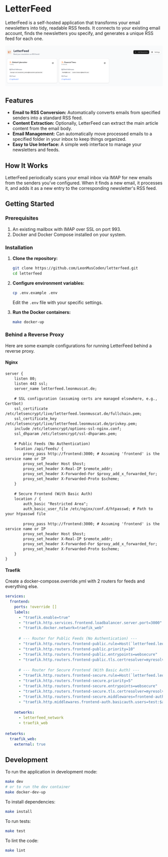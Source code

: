 # LetterFeed

LetterFeed is a self-hosted application that transforms your email newsletters into tidy, readable RSS feeds. It connects to your existing email account, finds the newsletters you specify, and generates a unique RSS feed for each one.

<div align="center">
  <img src="./screenshot.png">
</div>

## Features

- **Email to RSS Conversion:** Automatically converts emails from specified senders into a standard RSS feed.
- **Content Extraction:** Optionally, LetterFeed can extract the main article content from the email body.
- **Email Management:** Can automatically move processed emails to a specified folder in your inbox to keep things organized.
- **Easy to Use Interface:** A simple web interface to manage your newsletters and feeds.

## How It Works

LetterFeed periodically scans your email inbox via IMAP for new emails from the senders you've configured. When it finds a new email, it processes it, and adds it as a new entry to the corresponding newsletter's RSS feed.

## Getting Started

### Prerequisites

1. An existing mailbox with IMAP over SSL on port 993.
2. Docker and Docker Compose installed on your system.

### Installation

1.  **Clone the repository:**

    ```bash
    git clone https://github.com/LeonMusCoden/letterfeed.git
    cd letterfeed
    ```

2.  **Configure environment variables:**

    ```bash
    cp .env.example .env
    ```

    Edit the `.env` file with your specific settings.

3.  **Run the Docker containers:**

    ```bash
    make docker-up
    ```

### Behind a Reverse Proxy

Here are some example configurations for running LetterFeed behind a reverse proxy.

#### Nginx

```nginx
server {
    listen 80;
    listen 443 ssl;
    server_name letterfeed.leonmuscat.de;

    # SSL configuration (assuming certs are managed elsewhere, e.g., Certbot)
    ssl_certificate /etc/letsencrypt/live/letterfeed.leonmuscat.de/fullchain.pem;
    ssl_certificate_key /etc/letsencrypt/live/letterfeed.leonmuscat.de/privkey.pem;
    include /etc/letsencrypt/options-ssl-nginx.conf;
    ssl_dhparam /etc/letsencrypt/ssl-dhparams.pem;

    # Public Feeds (No Authentication)
    location /api/feeds/ {
        proxy_pass http://frontend:3000; # Assuming 'frontend' is the service name or IP
        proxy_set_header Host $host;
        proxy_set_header X-Real-IP $remote_addr;
        proxy_set_header X-Forwarded-For $proxy_add_x_forwarded_for;
        proxy_set_header X-Forwarded-Proto $scheme;
    }

    # Secure Frontend (With Basic Auth)
    location / {
        auth_basic "Restricted Area";
        auth_basic_user_file /etc/nginx/conf.d/htpasswd; # Path to your htpasswd file

        proxy_pass http://frontend:3000; # Assuming 'frontend' is the service name or IP
        proxy_set_header Host $host;
        proxy_set_header X-Real-IP $remote_addr;
        proxy_set_header X-Forwarded-For $proxy_add_x_forwarded_for;
        proxy_set_header X-Forwarded-Proto $scheme;
    }
}
```

#### Traefik

Create a docker-compose.override.yml with 2 routers for feeds and everything else.

```yaml
services:
  frontend:
    ports: !override []
    labels:
      - "traefik.enable=true"
      - "traefik.http.services.frontend.loadbalancer.server.port=3000"
      - "traefik.docker.network=traefik_web"

      # --- Router for Public Feeds (No Authentication) ---
      - "traefik.http.routers.frontend-public.rule=Host(`letterfeed.leonmuscat.de`) && PathPrefix(`/api/feeds/`)"
      - "traefik.http.routers.frontend-public.priority=10"
      - "traefik.http.routers.frontend-public.entrypoints=websecure"
      - "traefik.http.routers.frontend-public.tls.certresolver=myresolver"

      # --- Router for Secure Frontend (With Basic Auth) ---
      - "traefik.http.routers.frontend-secure.rule=Host(`letterfeed.leonmuscat.de`)"
      - "traefik.http.routers.frontend-secure.priority=5"
      - "traefik.http.routers.frontend-secure.entrypoints=websecure"
      - "traefik.http.routers.frontend-secure.tls.certresolver=myresolver"
      - "traefik.http.routers.frontend-secure.middlewares=frontend-auth@docker"
      - "traefik.http.middlewares.frontend-auth.basicauth.users=test:$apr1$ruV6b18i$9J0V2yJ94jL0g08xJ2Q0Q/"

    networks:
      - letterfeed_network
      - traefik_web

networks:
  traefik_web:
    external: true
```

## Development

To run the application in development mode:

```bash
make dev
# or to run the dev container
make docker-dev-up
```

To install dependencies:

```bash
make install
```

To run tests:

```bash
make test
```

To lint the code:

```bash
make lint
```
